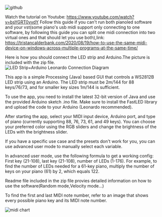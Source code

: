 ![github](https://user-images.githubusercontent.com/62844718/221055463-78fb79b0-5f9b-4c15-9f32-538016b0f0ae.png)

Watch the tutorial on Youtube: https://www.youtube.com/watch?v=bsYGRT0vvdY
Follow this guide if you can't run both pianoled software and your vst(some piano's usb midi support only connecting to one software,
by following this guide you can split one midi connection into two virtual ones and that should let you use both),link:
https://tristancalderbank.com/2020/08/19/how-to-use-the-same-midi-device-on-windows-across-multiple-programs-at-the-same-time/

Here is how you should connect the LED strip and Arduino.The picture is included with the zip file.
![LED Strip+Arduino Leonardo Connection Diagram](https://user-images.githubusercontent.com/62844718/221054671-316bdee3-8a36-4753-bfb5-a574059c51ca.png)

This app is a simple Processing (Java) based GUI that controls a WS2812B LED strip using an Arduino. 
The LED strip must be 2m/144 for 88 keys/76/73, and for smaller key sizes 1m/144 is sufficient. 

To use the app, you need to install the latest 32-bit version of Java and use the provided Arduino sketch .ino file.
Make sure to install the FastLED library and upload the code to your Arduino (Leonardo recommended).

After starting the app, select your MIDI input device, Arduino port, and type of piano (currently supporting 88, 76, 73, 61, and 49 keys).
You can choose your preferred color using the RGB sliders and change the brightness of the LEDs with the brightness slider. 

If you have a specific use case and the presets don't work for you, you can use advanced user mode to manually select each variable.

In advanced user mode, use the following formula to get a working config: First key (21-108), last key (21-108), number of LEDs (1-176).
For example, to find the number of LEDs needed for a 61-key piano, multiply the number of keys on your piano (61) by 2, which equals 122.

Readme file included in the zip file provies detailed information on how to use the software(Random mode,Velocity mode...)

To find the first and last MIDI note number, refer to an image that shows every possible piano key and its MIDI note number.

![midi chart](https://user-images.githubusercontent.com/62844718/206138883-35bb5a70-2aed-457f-ab51-72d7f7806af9.png)



